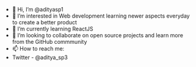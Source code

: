 - 👋 Hi, I’m @adityasp1
- 👀 I’m interested in Web development learning newer aspects everyday to create a better product
- 🌱 I’m currently learning ReactJS 
- 💞️ I’m looking to collaborate on open source projects and learn more from the GitHub commmunity
- 📫 How to reach me:
- Twitter - @aditya_sp3

<!---
adityasp1/adityasp1 is a ✨ special ✨ repository because its `README.md` (this file) appears on your GitHub profile.
You can click the Preview link to take a look at your changes.
--->
